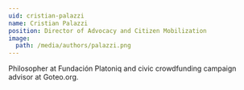 ```yaml
---
uid: cristian-palazzi
name: Cristian Palazzi
position: Director of Advocacy and Citizen Mobilization
image:
  path: /media/authors/palazzi.png
---
```

Philosopher at Fundación Platoniq and civic crowdfunding campaign advisor at Goteo.org.